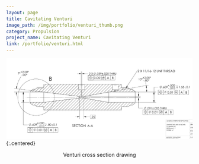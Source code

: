 ```yaml
---
layout: page
title: Cavitating Venturi
image_path: /img/portfolio/venturi_thumb.png
category: Propulsion
project_name: Cavitating Venturi 
link: /portfolio/venturi.html
---
```


![Venturi schematic](/img/portfolio/venturi_draw_700.png){:.centered}
<p style="text-align:center">Venturi cross section drawing</p>
<br/>

